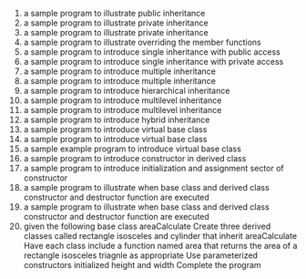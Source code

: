 1. a sample program to illustrate public inheritance
2. a sample program to illustrate private inheritance
3. a sample program to illustrate private inheritance
4. a sample program to illustrate overriding the member functions
5. a sample program to introduce single inheritance with public access
6. a sample program to introduce single inheritance with private access
7. a sample program to introduce multiple inheritance
8. a sample program to introduce multiple inheritance
9. a sample program to introduce hierarchical inheritance
10. a sample program to introduce multilevel inheritance
11. a sample program to introduce multilevel inheritance
12. a sample program to introduce hybrid inheritance
13. a sample program to introduce virtual base class
14. a sample program to introduce virtual base class
15. a sample example program to introduce virtual base class
16. a sample program to introduce constructor in derived class
17. a sample program to introduce initialization and assignment sector of constructor
18. a sample program to illustrate when base class and derived class constructor and destructor function are executed
19. a sample program to illustrate when base class and derived class constructor and destructor function are executed
20. given the following base class areaCalculate Create three derived classes called rectangle isosceles and cylinder that inherit areaCalculate Have each class include a function named area that returns the area of a rectangle isosceles triagnle as appropriate Use parameterized constructors initialized height and width Complete the program